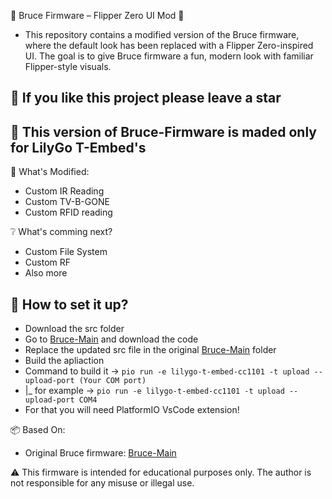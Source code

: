 🐬 Bruce Firmware – Flipper Zero UI Mod 🐬
- This repository contains a modified version of the Bruce firmware, where the default look has been replaced with a Flipper Zero-inspired UI. The goal is to give Bruce firmware a fun, modern look with familiar Flipper-style visuals.

## 💛 If you like this project please leave a star

## 🚩 This version of Bruce-Firmware is maded only for LilyGo T-Embed's

🔧 What's Modified:
- Custom IR Reading
- Custom TV-B-GONE
- Custom RFID reading

❔ What's comming next?
- Custom File System
- Custom RF
- Also more

## 🎈 How to set it up?
- Download the src folder
- Go to [Bruce-Main](https://github.com/pr3y/Bruce/tree/main) and download the code
- Replace the updated src file in the original [Bruce-Main](https://github.com/pr3y/Bruce/tree/main) folder
- Build the apliaction
- Command to build it -> `pio run -e lilygo-t-embed-cc1101 -t upload --upload-port (Your COM port)`
- |_ for example -> `pio run -e lilygo-t-embed-cc1101 -t upload --upload-port COM4`
- For that you will need PlatformIO VsCode extension!

📦 Based On:
- Original Bruce firmware: [Bruce-Main](https://github.com/pr3y/Bruce/tree/main)

⚠️ This firmware is intended for educational purposes only. The author is not responsible for any misuse or illegal use.
